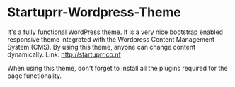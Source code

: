 # Startuprr-Wordpress-Theme
It's a fully functional WordPress theme. 
It is a very nice bootstrap enabled responsive theme integrated with the Wordpress Content Management System (CMS).
By using this theme, anyone can change content dynamically. 
Link: http://startuprr.co.nf

When using this theme, don't forget to install all the plugins required for the page functionality.

